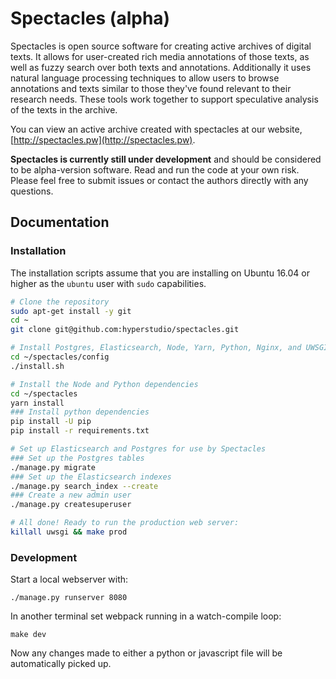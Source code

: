 # Spectacles (alpha)

Spectacles is open source software for creating active archives of digital
texts. It allows for user-created rich media annotations of those texts, as
well as fuzzy search over both texts and annotations. Additionally it uses
natural language processing techniques to allow users to browse annotations and
texts similar to those they've found relevant to their research needs. These
tools work together to support speculative analysis of the texts in the
archive.

You can view an active archive created with spectacles at our website,
[http://spectacles.pw](http://spectacles.pw).

**Spectacles is currently still under development** and should be considered to
be alpha-version software. Read and run the code at your own risk. Please feel
free to submit issues or contact the authors directly with any questions.


## Documentation

### Installation
The installation scripts assume that you are installing on Ubuntu 16.04 or higher as the `ubuntu` user with `sudo` capabilities.

```bash
# Clone the repository
sudo apt-get install -y git
cd ~
git clone git@github.com:hyperstudio/spectacles.git

# Install Postgres, Elasticsearch, Node, Yarn, Python, Nginx, and UWSGI
cd ~/spectacles/config
./install.sh

# Install the Node and Python dependencies
cd ~/spectacles
yarn install
### Install python dependencies
pip install -U pip
pip install -r requirements.txt

# Set up Elasticsearch and Postgres for use by Spectacles
### Set up the Postgres tables
./manage.py migrate
### Set up the Elasticsearch indexes
./manage.py search_index --create
### Create a new admin user
./manage.py createsuperuser

# All done! Ready to run the production web server:
killall uwsgi && make prod
```

### Development
Start a local webserver with:
```
./manage.py runserver 8080
```
In another terminal set webpack running in a watch-compile loop:
```
make dev
```
Now any changes made to either a python or javascript file will be automatically picked up.
